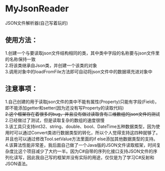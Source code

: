 # MyJsonReader  
JSON文件解析器(自己写着玩的)  
## 使用方法：  
1.创建一个与要读取json文件结构相同的类，其中类中字段的名称要与json文件里的名称保持一致  
2.将该类继承自Json类，并创建一个该类的对象  
3.调用对象中的loadFromFile方法即可自动将json文件中的数据填充进对象中  
## 注意事项：  
1.自己创建的用于读取json文件的类中不能有属性(Property)只能有字段(Field)，即不能添加getter和setter(因为还没有写Property的读取代码)  
~~2.这个框架存在着很多的bug，并且没有做过读取含有二维数组的json文件的测试~~  
2.已经做过了测试，但是读取复杂的数组的速度很慢  
3.该工具只支持int32、string、double、bool、DateTime五种数据类型，因为使用时可以通过Convert类进行数据类型的转化，所以个人觉得支持这四种就够了。并且也可以通过修改Tool.setValue方法里面的if else添加其他数据类型的支持。  
4.该算法性能非常差，我后面自己做了一个Java版的JSON文件读取框架，时间复杂度比这个项目减少了大约一半。因为C#自带的序列化接口支持JSON文件的序列化读写，因此我自己写的框架并没有实际的用途，仅仅是为了学习C#反射和JSON语法。
